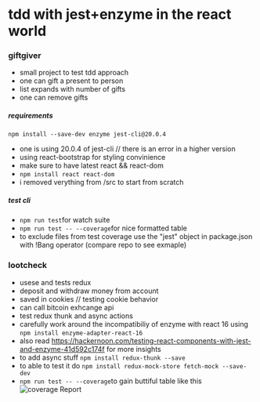 # tdd with jest+enzyme in the react world

### giftgiver
- small project to test tdd approach
- one can gift a present to person
- list expands with number of gifts
- one can remove gifts
##### requirements
```npm install --save-dev enzyme jest-cli@20.0.4```
- one is using 20.0.4 of jest-cli // there is an error in a higher version
- using react-bootstrap for styling convinience
- make sure to have latest react && react-dom
- ```npm install react react-dom```
- i removed verything from /src to start from scratch
##### test cli
- ```npm run test```for watch suite
- ```npm run test -- --coverage```for nice formatted table
- to exclude files from test coverage use the "jest" object in package.json with !Bang operator (compare repo to see exmaple)

### lootcheck
- usese and tests redux
- deposit and withdraw money from account
- saved in cookies // testing cookie behavior
- can call bitcoin exhcange api
- test redux thunk and async actions
- carefully work around the incompatibiliy of enzyme with react 16 using ```npm install enzyme-adapter-react-16```
- also read https://hackernoon.com/testing-react-components-with-jest-and-enzyme-41d592c174f for more insights
- to add async stuff ```npm install redux-thunk --save```
- to able to test it do ```npm install redux-mock-store fetch-mock --save-dev```
- ```npm run test -- --coverage```to gain buttiful table like this
![coverage Report](https://imgur.com/a/a0iNg)